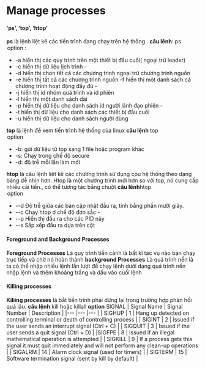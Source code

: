 # Manage processes
#### 'ps’, ‘top’, ‘htop'

**ps** là lệnh liệt kê các tiến trình đang chạy trên hệ thống .
**câu lênh**: ps <option>
**option** :
  * -a hiển thị các quy trình trên một thiết bị đầu cuối( ngoại trừ leader) 
  * -c hiển thị dữ liệu lịch trình -
  * -d hiển thị chon tất cả các chương trình ngoại trừ chương trinh nguồn 
  * -e hiển thị tất cả các chương trình nguồn -f hiển thị một danh sách cá chương trình hoạt động đầy đủ -
  * -j hiển thị id nhóm quá trình và id phiên 
  * -l hiển thị một danh sách dài 
  * -p hiển thị dữ liệu cho danh sách id người lãnh đạo phiên -
  * -t hiển thị dữ liệu cho danh sách các thiết bị đầu cuối 
  * -u hiển thị dữ liệu cho danh sách người dùng
 
**top** là lệnh để xem tiến trình hệ thống của linux 
**câu lệnh** top <option> 
**option**
* -b: gửi dữ liệu từ top sang 1 file hoặc program khác 
* -s: Chạy trong chế độ secure 
* -d: độ trễ mỗi lần làm mới 

**htop** là câu lệnh liệt kê các chương trình sử dụng cpu hệ thống theo dạng bảng dễ nhìn hơn. Htop là một chương trình mới hơn so với top, nó cung cấp nhiều cải tiến., có thể tương tác bằng chuột 
**câu lênh**htop <option>
**option** 
   * --d Độ trễ giữa các bản cập nhật đầu ra, tính bằng phần mười giây. 
   * --c Chạy htop ở chế độ đơn sắc -
   * --p Hiển thị đầu ra cho các PID này 
   * --s Sắp xếp đầu ra dựa trên cột
  
#### Foreground and Background Processes
**Foreground Processes** Là quy trình tiền cảnh là bất kì tác vụ nào bạn chạy trục tiếp và chờ  nó hoàn thành
**background Processes** Là quá trình nền là ta có thể nhập nhiều lệnh lần lượt để chạy lệnh dưới dạng quá trình nền nhập lệnh và thêm khoảng trắng và dấu vào cuối lệnh

#### Killing processes
**Kiliing processes** là bắt tiến trình phải dừng lại trong trường hợp phản hồi quá lâu.
**câu lệnh** kill <PID> hoặc killall <name> 
**option** SIGNAL 
|  Signal Name 	|   Signal Number	| Description  	|
|---	|---	|---	|
|   SIGHUP	|   1	|  Hang up detected on controlling terminal or death of controlling process 	|
|   SIGINT	|   2	|    	Issued if the user sends an interrupt signal (Ctrl + C)	|
|   SIGQUIT	|   3	|   Issued if the user sends a quit signal (Ctrl + D)	|
|SIGFPE   	|   8	|   	Issued if an illegal mathematical operation is attempted 	|
|   SIGKILL	|   9	|   If a process gets this signal it must quit immediately and will not perform any clean-up operations	|
|  SIGALRM 	|   14	|  Alarm clock signal (used for timers) 	|
|   SIGTERM	|   15	|    	Software termination signal (sent by kill by default)	|



